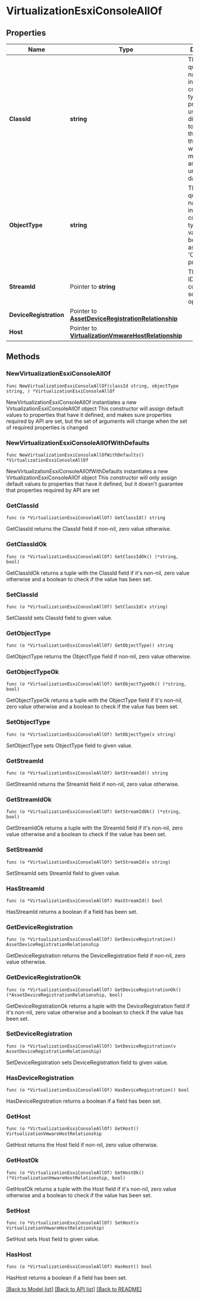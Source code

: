 # VirtualizationEsxiConsoleAllOf

## Properties

Name | Type | Description | Notes
------------ | ------------- | ------------- | -------------
**ClassId** | **string** | The fully-qualified name of the instantiated, concrete type. This property is used as a discriminator to identify the type of the payload when marshaling and unmarshaling data. | [default to "virtualization.EsxiConsole"]
**ObjectType** | **string** | The fully-qualified name of the instantiated, concrete type. The value should be the same as the &#39;ClassId&#39; property. | [default to "virtualization.EsxiConsole"]
**StreamId** | Pointer to **string** | The stream ID of the host console session opened. | [optional] [readonly] 
**DeviceRegistration** | Pointer to [**AssetDeviceRegistrationRelationship**](AssetDeviceRegistrationRelationship.md) |  | [optional] 
**Host** | Pointer to [**VirtualizationVmwareHostRelationship**](VirtualizationVmwareHostRelationship.md) |  | [optional] 

## Methods

### NewVirtualizationEsxiConsoleAllOf

`func NewVirtualizationEsxiConsoleAllOf(classId string, objectType string, ) *VirtualizationEsxiConsoleAllOf`

NewVirtualizationEsxiConsoleAllOf instantiates a new VirtualizationEsxiConsoleAllOf object
This constructor will assign default values to properties that have it defined,
and makes sure properties required by API are set, but the set of arguments
will change when the set of required properties is changed

### NewVirtualizationEsxiConsoleAllOfWithDefaults

`func NewVirtualizationEsxiConsoleAllOfWithDefaults() *VirtualizationEsxiConsoleAllOf`

NewVirtualizationEsxiConsoleAllOfWithDefaults instantiates a new VirtualizationEsxiConsoleAllOf object
This constructor will only assign default values to properties that have it defined,
but it doesn't guarantee that properties required by API are set

### GetClassId

`func (o *VirtualizationEsxiConsoleAllOf) GetClassId() string`

GetClassId returns the ClassId field if non-nil, zero value otherwise.

### GetClassIdOk

`func (o *VirtualizationEsxiConsoleAllOf) GetClassIdOk() (*string, bool)`

GetClassIdOk returns a tuple with the ClassId field if it's non-nil, zero value otherwise
and a boolean to check if the value has been set.

### SetClassId

`func (o *VirtualizationEsxiConsoleAllOf) SetClassId(v string)`

SetClassId sets ClassId field to given value.


### GetObjectType

`func (o *VirtualizationEsxiConsoleAllOf) GetObjectType() string`

GetObjectType returns the ObjectType field if non-nil, zero value otherwise.

### GetObjectTypeOk

`func (o *VirtualizationEsxiConsoleAllOf) GetObjectTypeOk() (*string, bool)`

GetObjectTypeOk returns a tuple with the ObjectType field if it's non-nil, zero value otherwise
and a boolean to check if the value has been set.

### SetObjectType

`func (o *VirtualizationEsxiConsoleAllOf) SetObjectType(v string)`

SetObjectType sets ObjectType field to given value.


### GetStreamId

`func (o *VirtualizationEsxiConsoleAllOf) GetStreamId() string`

GetStreamId returns the StreamId field if non-nil, zero value otherwise.

### GetStreamIdOk

`func (o *VirtualizationEsxiConsoleAllOf) GetStreamIdOk() (*string, bool)`

GetStreamIdOk returns a tuple with the StreamId field if it's non-nil, zero value otherwise
and a boolean to check if the value has been set.

### SetStreamId

`func (o *VirtualizationEsxiConsoleAllOf) SetStreamId(v string)`

SetStreamId sets StreamId field to given value.

### HasStreamId

`func (o *VirtualizationEsxiConsoleAllOf) HasStreamId() bool`

HasStreamId returns a boolean if a field has been set.

### GetDeviceRegistration

`func (o *VirtualizationEsxiConsoleAllOf) GetDeviceRegistration() AssetDeviceRegistrationRelationship`

GetDeviceRegistration returns the DeviceRegistration field if non-nil, zero value otherwise.

### GetDeviceRegistrationOk

`func (o *VirtualizationEsxiConsoleAllOf) GetDeviceRegistrationOk() (*AssetDeviceRegistrationRelationship, bool)`

GetDeviceRegistrationOk returns a tuple with the DeviceRegistration field if it's non-nil, zero value otherwise
and a boolean to check if the value has been set.

### SetDeviceRegistration

`func (o *VirtualizationEsxiConsoleAllOf) SetDeviceRegistration(v AssetDeviceRegistrationRelationship)`

SetDeviceRegistration sets DeviceRegistration field to given value.

### HasDeviceRegistration

`func (o *VirtualizationEsxiConsoleAllOf) HasDeviceRegistration() bool`

HasDeviceRegistration returns a boolean if a field has been set.

### GetHost

`func (o *VirtualizationEsxiConsoleAllOf) GetHost() VirtualizationVmwareHostRelationship`

GetHost returns the Host field if non-nil, zero value otherwise.

### GetHostOk

`func (o *VirtualizationEsxiConsoleAllOf) GetHostOk() (*VirtualizationVmwareHostRelationship, bool)`

GetHostOk returns a tuple with the Host field if it's non-nil, zero value otherwise
and a boolean to check if the value has been set.

### SetHost

`func (o *VirtualizationEsxiConsoleAllOf) SetHost(v VirtualizationVmwareHostRelationship)`

SetHost sets Host field to given value.

### HasHost

`func (o *VirtualizationEsxiConsoleAllOf) HasHost() bool`

HasHost returns a boolean if a field has been set.


[[Back to Model list]](../README.md#documentation-for-models) [[Back to API list]](../README.md#documentation-for-api-endpoints) [[Back to README]](../README.md)


